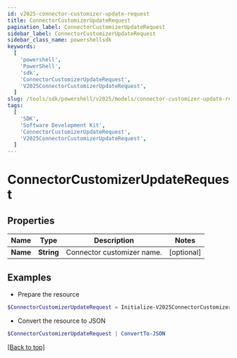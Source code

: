 ```yaml
---
id: v2025-connector-customizer-update-request
title: ConnectorCustomizerUpdateRequest
pagination_label: ConnectorCustomizerUpdateRequest
sidebar_label: ConnectorCustomizerUpdateRequest
sidebar_class_name: powershellsdk
keywords:
  [
    'powershell',
    'PowerShell',
    'sdk',
    'ConnectorCustomizerUpdateRequest',
    'V2025ConnectorCustomizerUpdateRequest',
  ]
slug: /tools/sdk/powershell/v2025/models/connector-customizer-update-request
tags:
  [
    'SDK',
    'Software Development Kit',
    'ConnectorCustomizerUpdateRequest',
    'V2025ConnectorCustomizerUpdateRequest',
  ]
---
```


# ConnectorCustomizerUpdateRequest

## Properties

| Name     | Type       | Description                | Notes      |
| -------- | ---------- | -------------------------- | ---------- |
| **Name** | **String** | Connector customizer name. | [optional] |

## Examples

- Prepare the resource

```powershell
$ConnectorCustomizerUpdateRequest = Initialize-V2025ConnectorCustomizerUpdateRequest  -Name My Custom Connector
```

- Convert the resource to JSON

```powershell
$ConnectorCustomizerUpdateRequest | ConvertTo-JSON
```

[[Back to top]](#)
